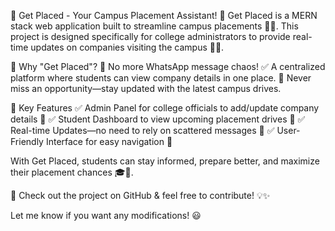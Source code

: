 🚀 Get Placed - Your Campus Placement Assistant! 🎯
Get Placed is a MERN stack web application built to streamline campus placements 🏫💼. This project is designed specifically for college administrators to provide real-time updates on companies visiting the campus 📢✨.

🔹 Why "Get Placed"?
🚫 No more WhatsApp message chaos!
✅ A centralized platform where students can view company details in one place.
🎯 Never miss an opportunity—stay updated with the latest campus drives.

🔹 Key Features
✅ Admin Panel for college officials to add/update company details 🏢
✅ Student Dashboard to view upcoming placement drives 📅
✅ Real-time Updates—no need to rely on scattered messages 🔄
✅ User-Friendly Interface for easy navigation 🎨

With Get Placed, students can stay informed, prepare better, and maximize their placement chances 🎓🚀.

🔗 Check out the project on GitHub & feel free to contribute! 💡✨

Let me know if you want any modifications! 😃
